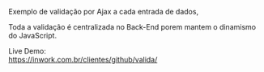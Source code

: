 Exemplo de validação por Ajax a cada entrada de dados,

Toda a validação é centralizada no Back-End porem mantem o dinamismo do JavaScript.



Live Demo:  
https://inwork.com.br/clientes/github/valida/